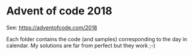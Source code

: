 # Advent of code 2018

See: https://adventofcode.com/2018

Each folder contains the code (and samples) corresponding to the day in calendar.
My solutions are far from perfect but they work ;-)
